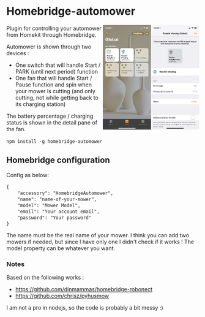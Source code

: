 
# Homebridge-automower

<img src="IMG_0629.png" width="25%" align="right"> 
<img src="IMG_0627.png" width="25%" align="right"> 


Plugin for controlling your automower from Homekit through Homebridge.

Automower is shown through two devices :
- One switch that will handle Start / PARK (until next period) function
- One fan that will handle Start / Pause function and spin when your mower is cutting (and only cutting, not while getting back to its charging station)

The battery percentage / charging status is shown in the detail pane of the fan.


`npm install -g homebridge-automower`

## Homebridge configuration

Config as below:  

	{  
		"accessory": "HomebridgeAutomower",  
		"name": "name-of-your-mower",   
		"model": "Mower Model",   
		"email": "Your account email",  
		"password": "Your password"  
	}  

The name must be the real name of your mower. I think you can add two mowers if needed, but since I have only one I didn't check if it works !
The model property can be whatever you want.

### Notes  

Based on the following works : 
- https://github.com/dinmammas/homebridge-robonect
- https://github.com/chrisz/pyhusmow
  
I am not a pro in nodejs, so the code is probably a bit messy :)
